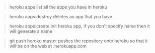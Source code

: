 
> heroku apps
list all the apps you have in heroku

> heroku apps:destroy <APPNAME>
deletes an app that you have

> heroku apps:create <APPNAME>
init heroku app, if you don't specify name then it will generate a name

> git push heroku master
pushes the repository onto heroku so that it will be on the web at <APPNAME>.herokuapp.com
